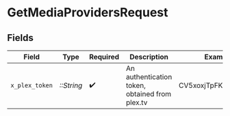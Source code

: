 # GetMediaProvidersRequest


## Fields

| Field                                          | Type                                           | Required                                       | Description                                    | Example                                        |
| ---------------------------------------------- | ---------------------------------------------- | ---------------------------------------------- | ---------------------------------------------- | ---------------------------------------------- |
| `x_plex_token`                                 | *::String*                                     | :heavy_check_mark:                             | An authentication token, obtained from plex.tv | CV5xoxjTpFKUzBTShsaf                           |